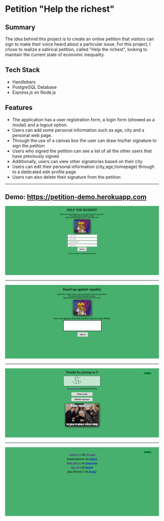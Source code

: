 # Petition "Help the richest"

## Summary
The idea behind this project is to create an online petition that visitors can sign to make their voice heard about a particular issue. For this project, I chose to realize a satirical petition, called "Help the richest", looking to maintain the current state of economic inequality.

## Tech Stack
* Handlebars
* PostgreSQL Database
* Express.js on Node.js

## Features
* The application has a user registration form, a login form (showed as a modal) and a logout option.
* Users can add some personal information such as age, city and a personal web page.
* Through the use of a canvas box the user can draw his/her signature to sign the petition
* Users who signed the petition can see a list of all the other users that have previously signed
* Additionally, users can view other signatories based on their city
* Users can edit their personal information (city,age,homepage) through to a dedicated edit-profile page
* Users can also delete their signature from the petition
********
## Demo: https://petition-demo.herokuapp.com

![Petition Register](petition_registration.png)

****

![Petition Signature](petition_signature.png)

****

![Petition Thanks](petition_thanks.png)

****

![Petition Thanks](petition_signers.png)
